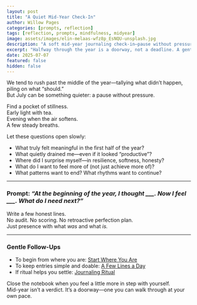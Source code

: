 ```yaml
---
layout: post
title: "A Quiet Mid-Year Check-In"
author: Willow Pages
categories: [prompts, reflection]
tags: [reflection, prompts, mindfulness, midyear]
image: assets/images/elin-melaas-wfz8p_EsNQU-unsplash.jpg
description: "A soft mid-year journaling check-in—pause without pressure, notice what held meaning, what drained you, and what you need next."
excerpt: "Halfway through the year is a doorway, not a deadline. A gentle pause to ask: How am I, really?"
date: 2025-07-07
featured: false
hidden: false
---
```


We tend to rush past the middle of the year—tallying what didn’t happen, piling on what “should.”  
But July can be something quieter: a pause without pressure.

Find a pocket of stillness.  
Early light with tea.  
Evening when the air softens.  
A few steady breaths.

Let these questions open slowly:

- What truly felt meaningful in the first half of the year?  
- What quietly drained me—even if it looked “productive”?  
- Where did I surprise myself—in resilience, softness, honesty?  
- What do I want to feel more of (not just achieve more of)?  
- What patterns want to end? What rhythms want to continue?  

---

### Prompt: *“At the beginning of the year, I thought ___. Now I feel ___. What do I need next?”*

Write a few honest lines.  
No audit. No scoring. No retroactive perfection plan.  
Just presence with what *was* and what *is.*

---

### Gentle Follow-Ups

- To begin from where you are: [Start Where You Are](/start-where-you-are/)  
- To keep entries simple and doable: [A Few Lines a Day](/a-few-lines-a-day/)  
- If ritual helps you settle: [Journaling Ritual](/journaling-ritual/)

Close the notebook when you feel a little more in step with yourself.  
Mid-year isn’t a verdict. It’s a doorway—one you can walk through at your own pace.
